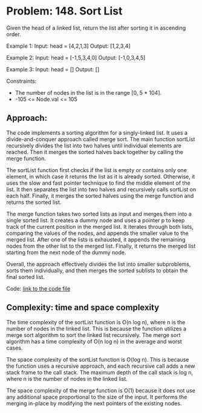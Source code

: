 # Problem: 148. Sort List
Given the head of a linked list, return the list after sorting it in ascending order. 

Example 1:
Input: head = [4,2,1,3]
Output: [1,2,3,4]

Example 2:
Input: head = [-1,5,3,4,0]
Output: [-1,0,3,4,5]

Example 3:
Input: head = []
Output: [] 

Constraints:
- The number of nodes in the list is in the range [0, 5 * 104].
- -105 <= Node.val <= 105

## Approach:
The code implements a sorting algorithm for a singly-linked list. It uses a divide-and-conquer approach called merge sort. The main function sortList recursively divides the list into two halves until individual elements are reached. Then it merges the sorted halves back together by calling the merge function.

The sortList function first checks if the list is empty or contains only one element, in which case it returns the list as it is already sorted. Otherwise, it uses the slow and fast pointer technique to find the middle element of the list. It then separates the list into two halves and recursively calls sortList on each half. Finally, it merges the sorted halves using the merge function and returns the sorted list.

The merge function takes two sorted lists as input and merges them into a single sorted list. It creates a dummy node and uses a pointer p to keep track of the current position in the merged list. It iterates through both lists, comparing the values of the nodes, and appends the smaller value to the merged list. After one of the lists is exhausted, it appends the remaining nodes from the other list to the merged list. Finally, it returns the merged list starting from the next node of the dummy node.

Overall, the approach effectively divides the list into smaller subproblems, sorts them individually, and then merges the sorted sublists to obtain the final sorted list.

Code: [link to the code file](code.py)

## Complexity: time and space complexity
The time complexity of the sortList function is O(n log n), 
where n is the number of nodes in the linked list. This is because the function utilizes a merge sort algorithm to sort the linked list recursively. The merge sort algorithm has a time complexity of O(n log n) in the average and worst cases.

The space complexity of the sortList function is O(log n). 
This is because the function uses a recursive approach, and each recursive call adds a new stack frame to the call stack. The maximum depth of the call stack is log n, where n is the number of nodes in the linked list.

The space complexity of the merge function is O(1) 
because it does not use any additional space proportional to the size of the input. It performs the merging in-place by modifying the next pointers of the existing nodes.